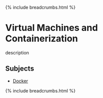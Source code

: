 {% include breadcrumbs.html %}

# Virtual Machines and Containerization

description

## Subjects

- [Docker](docker.md)

{% include breadcrumbs.html %}
